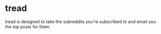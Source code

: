 # tread
tread is designed to take the subreddits you're subscribed to and email you the top posts for them. 
